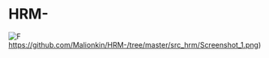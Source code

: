 # HRM-
![F](https://github.com/Malionkin/HRM-/tree/master/src_hrm)https://github.com/Malionkin/HRM-/tree/master/src_hrm/Screenshot_1.png)
